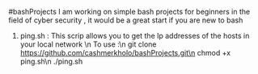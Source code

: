 #bashProjects
I am working on simple bash projects for beginners in the field of cyber security , it would be a great start if you are new to bash 
1) ping.sh :
   This scrip allows you to get the Ip addresses of the hosts in your local network \n
   To use :\n
   git clone https://github.com/cashmerkholo/bashProjects.git\n
   chmod +x ping.sh\n
   ./ping.sh
